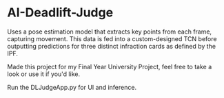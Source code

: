 # AI-Deadlift-Judge
Uses a pose estimation model that extracts key points from each frame, capturing movement. This data is fed into a custom-designed TCN before outputting predictions for three distinct infraction cards as defined by the IPF.

Made this project for my Final Year University Project, feel free to take a look or use it if you'd like.

Run the DLJudgeApp.py for UI and inference.
